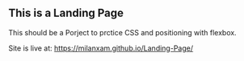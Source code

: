 ## This is a Landing Page

This should be a Porject to prctice CSS and positioning with flexbox.

Site is live at: https://milanxam.github.io/Landing-Page/
